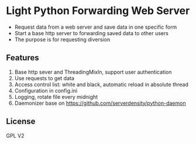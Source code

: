 Light Python Forwarding Web Server
=====

* Request data from a web server and save data in one specific form
* Start a base http server to forwarding saved data to other users
* The purpose is for requesting diversion

Features
---------
1. Base http sever and ThreadingMixIn, support user authentication
2. Use requests to get data
3. Access control list: white and black, automatic reload in absolute thread
4. Configuration in config.ini
5. Logging, rotate file every midnight
6. Daemonizer base on https://github.com/serverdensity/python-daemon

License
---------
GPL V2
